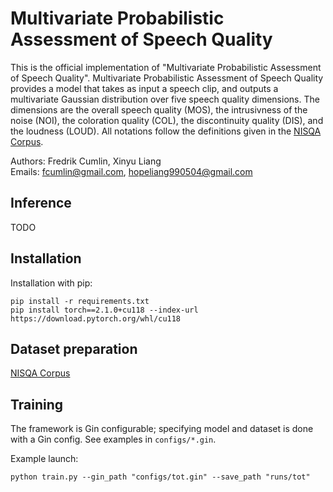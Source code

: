 # Multivariate Probabilistic Assessment of Speech Quality

This is the official implementation of "Multivariate Probabilistic Assessment of Speech Quality". Multivariate Probabilistic Assessment of Speech Quality provides a model that takes as input a speech clip, and outputs a multivariate Gaussian distribution over five speech quality dimensions. The dimensions are the overall speech quality (MOS), the intrusivness of the noise (NOI), the coloration quality (COL), the discontinuity quality (DIS), and the loudness (LOUD). All notations follow the definitions given in the [NISQA Corpus](https://github.com/gabrielmittag/NISQA/wiki/NISQA-Corpus).

Authors: Fredrik Cumlin, Xinyu Liang  
Emails: fcumlin@gmail.com, hopeliang990504@gmail.com

## Inference

TODO

## Installation

Installation with pip:
```
pip install -r requirements.txt
pip install torch==2.1.0+cu118 --index-url https://download.pytorch.org/whl/cu118
```

## Dataset preparation

[NISQA Corpus](https://github.com/gabrielmittag/NISQA/wiki/NISQA-Corpus)

## Training
The framework is Gin configurable; specifying model and dataset is done with a Gin config. See examples in `configs/*.gin`.

Example launch:
```
python train.py --gin_path "configs/tot.gin" --save_path "runs/tot"
```
